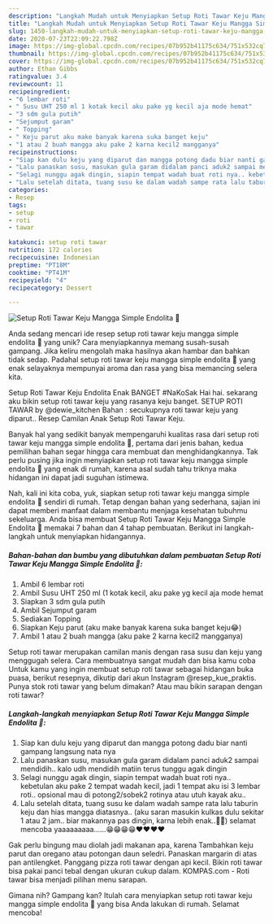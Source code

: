 ```yaml
---
description: "Langkah Mudah untuk Menyiapkan Setup Roti Tawar Keju Mangga Simple Endolita 🤭, Enak"
title: "Langkah Mudah untuk Menyiapkan Setup Roti Tawar Keju Mangga Simple Endolita 🤭, Enak"
slug: 1450-langkah-mudah-untuk-menyiapkan-setup-roti-tawar-keju-mangga-simple-endolita-enak
date: 2020-07-23T22:09:22.798Z
image: https://img-global.cpcdn.com/recipes/07b952b41175c634/751x532cq70/setup-roti-tawar-keju-mangga-simple-endolita-🤭-foto-resep-utama.jpg
thumbnail: https://img-global.cpcdn.com/recipes/07b952b41175c634/751x532cq70/setup-roti-tawar-keju-mangga-simple-endolita-🤭-foto-resep-utama.jpg
cover: https://img-global.cpcdn.com/recipes/07b952b41175c634/751x532cq70/setup-roti-tawar-keju-mangga-simple-endolita-🤭-foto-resep-utama.jpg
author: Ethan Gibbs
ratingvalue: 3.4
reviewcount: 11
recipeingredient:
- "6 lembar roti"
- " Susu UHT 250 ml 1 kotak kecil aku pake yg kecil aja mode hemat"
- "3 sdm gula putih"
- "Sejumput garam"
- " Topping"
- " Keju parut aku make banyak karena suka banget keju"
- "1 atau 2 buah mangga aku pake 2 karna kecil2 mangganya"
recipeinstructions:
- "Siap kan dulu keju yang diparut dan mangga potong dadu biar nanti gampang langsung nata nya"
- "Lalu panaskan susu, masukan gula garam didalam panci aduk2 sampai mendidih.. kalo udh mendidih matiin terus tunggu agak dingin"
- "Selagi nunggu agak dingin, siapin tempat wadah buat roti nya.. kebetulan aku pake 2 tempat wadah kecil, jadi 1 tempat aku isi 3 lembar roti.. opsional mau di potong2/sobek2 rotinya atau utuh kayak aku.."
- "Lalu setelah ditata, tuang susu ke dalam wadah sampe rata lalu taburin keju dan hias mangga diatasnya.. (aku saran masukin kulkas dulu sekitar 1 atau 2 jam.. biar makannya pas dingin, karna lebih enak..🤭😂) selamat mencoba yaaaaaaaaa......😁😁😁😁❤️❤️❤️❤️"
categories:
- Resep
tags:
- setup
- roti
- tawar

katakunci: setup roti tawar 
nutrition: 172 calories
recipecuisine: Indonesian
preptime: "PT18M"
cooktime: "PT41M"
recipeyield: "4"
recipecategory: Dessert

---
```



![Setup Roti Tawar Keju Mangga Simple Endolita 🤭](https://img-global.cpcdn.com/recipes/07b952b41175c634/751x532cq70/setup-roti-tawar-keju-mangga-simple-endolita-🤭-foto-resep-utama.jpg)

Anda sedang mencari ide resep setup roti tawar keju mangga simple endolita 🤭 yang unik? Cara menyiapkannya memang susah-susah gampang. Jika keliru mengolah maka hasilnya akan hambar dan bahkan tidak sedap. Padahal setup roti tawar keju mangga simple endolita 🤭 yang enak selayaknya mempunyai aroma dan rasa yang bisa memancing selera kita.

Setup Roti Tawar Keju Endolita Enak BANGET #NaKoSak Hai hai. sekarang aku bikin setup roti tawar keju yang rasanya keju banget. SETUP ROTI TAWAR by @dewie_kitchen Bahan : secukupnya roti tawar keju yang diparut.. Resep Camilan Anak Setup Roti Tawar Keju.

Banyak hal yang sedikit banyak mempengaruhi kualitas rasa dari setup roti tawar keju mangga simple endolita 🤭, pertama dari jenis bahan, kedua pemilihan bahan segar hingga cara membuat dan menghidangkannya. Tak perlu pusing jika ingin menyiapkan setup roti tawar keju mangga simple endolita 🤭 yang enak di rumah, karena asal sudah tahu triknya maka hidangan ini dapat jadi suguhan istimewa.


Nah, kali ini kita coba, yuk, siapkan setup roti tawar keju mangga simple endolita 🤭 sendiri di rumah. Tetap dengan bahan yang sederhana, sajian ini dapat memberi manfaat dalam membantu menjaga kesehatan tubuhmu sekeluarga. Anda bisa membuat Setup Roti Tawar Keju Mangga Simple Endolita 🤭 memakai 7 bahan dan 4 tahap pembuatan. Berikut ini langkah-langkah untuk menyiapkan hidangannya.

<!--inarticleads1-->

##### Bahan-bahan dan bumbu yang dibutuhkan dalam pembuatan Setup Roti Tawar Keju Mangga Simple Endolita 🤭:

1. Ambil 6 lembar roti
1. Ambil  Susu UHT 250 ml (1 kotak kecil, aku pake yg kecil aja mode hemat
1. Siapkan 3 sdm gula putih
1. Ambil Sejumput garam
1. Sediakan  Topping
1. Siapkan  Keju parut (aku make banyak karena suka banget keju😂)
1. Ambil 1 atau 2 buah mangga (aku pake 2 karna kecil2 mangganya)


Setup roti tawar merupakan camilan manis dengan rasa susu dan keju yang menggugah selera. Cara membuatnya sangat mudah dan bisa kamu coba Untuk kamu yang ingin membuat setup roti tawar sebagai hidangan buka puasa, berikut resepnya, dikutip dari akun Instagram @resep_kue_praktis. Punya stok roti tawar yang belum dimakan? Atau mau bikin sarapan dengan roti tawar? 

<!--inarticleads2-->

##### Langkah-langkah menyiapkan Setup Roti Tawar Keju Mangga Simple Endolita 🤭:

1. Siap kan dulu keju yang diparut dan mangga potong dadu biar nanti gampang langsung nata nya
1. Lalu panaskan susu, masukan gula garam didalam panci aduk2 sampai mendidih.. kalo udh mendidih matiin terus tunggu agak dingin
1. Selagi nunggu agak dingin, siapin tempat wadah buat roti nya.. kebetulan aku pake 2 tempat wadah kecil, jadi 1 tempat aku isi 3 lembar roti.. opsional mau di potong2/sobek2 rotinya atau utuh kayak aku..
1. Lalu setelah ditata, tuang susu ke dalam wadah sampe rata lalu taburin keju dan hias mangga diatasnya.. (aku saran masukin kulkas dulu sekitar 1 atau 2 jam.. biar makannya pas dingin, karna lebih enak..🤭😂) selamat mencoba yaaaaaaaaa......😁😁😁😁❤️❤️❤️❤️


Gak perlu bingung mau diolah jadi makanan apa, karena Tambahkan keju parut dan oregano atau potongan daun seledri. Panaskan margarin di atas pan antilengket. Panggang pizza roti tawar dengan api kecil. Bikin roti tawar bisa pakai panci tebal dengan ukuran cukup dalam. KOMPAS.com - Roti tawar bisa menjadi pilihan menu sarapan. 

Gimana nih? Gampang kan? Itulah cara menyiapkan setup roti tawar keju mangga simple endolita 🤭 yang bisa Anda lakukan di rumah. Selamat mencoba!
